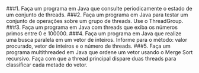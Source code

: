###1. Faça um programa em Java que consulte periodicamente o estado de um conjunto de threads.
###2. Faça um programa em Java para testar um conjunto de operações sobre um grupo de threads. Use o ThreadGroup.
###3. Faça um programa em Java com threads que exiba os números primos entre 0 e 100000.
###4. Faça um programa em Java que realize uma busca paralela em um vetor de inteiros. Informe para o método: valor procurado, vetor de inteiros e o número de threads.
###5. Faça um programa multithreaded em Java que ordene um vetor usando o Merge Sort recursivo. Faça com que a thread principal dispare duas threads para classificar cada metade do vetor.
